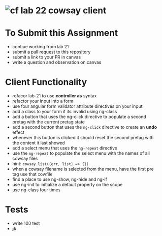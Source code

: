 ![cf](https://i.imgur.com/7v5ASc8.png) lab 22 cowsay client
======

# To Submit this Assignment
  * contiue working from lab 21
  * submit a pull request to this repository
  * submit a link to your PR in canvas
  * write a question and observation on canvas

# Client Functionality
* refacor lab-21 to use **controller as** syntax
* refactor your input into a form
 * use four angular form validator attribute directives on your input
 * add a class to your form if its invalid using ng-class
* add a button that uses the ng-click directive to populate a second pretag with the current pretag state
* add a second button that uses the `ng-click` directive to create an **undo** effect
 * whenever this button is clicked it should reset the second pretag with the content it last showed
* add a select menu that uses the `ng-repeat` directive 
 * use the `ng-repeat` to populate the select menu with the names of all cowsay files 
 * hint: `cowsay.list((err, list) => {})`
 * when a cowsay filename is selected from the menu, have the first pre tag use that cowfile
* find a place to use ng-show, ng-hide and ng-if 
* use ng-init to initialize a default property on the scope
* use ng-class four times

# Tests
* write 100 test
 * **jk**
